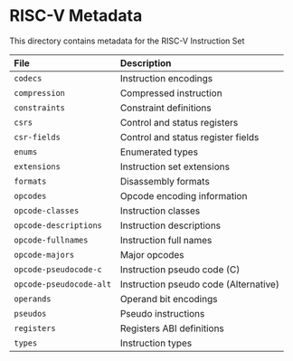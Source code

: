 # RISC-V Metadata

This directory contains metadata for the RISC-V Instruction Set

|File|Description|
|:---|:----------|
|`codecs`               |Instruction encodings|
|`compression`          |Compressed instruction|
|`constraints`          |Constraint definitions|
|`csrs`                 |Control and status registers|
|`csr-fields`           |Control and status register fields|
|`enums`                |Enumerated types|
|`extensions`           |Instruction set extensions|
|`formats`              |Disassembly formats|
|`opcodes`              |Opcode encoding information|
|`opcode-classes`       |Instruction classes|
|`opcode-descriptions`  |Instruction descriptions|
|`opcode-fullnames`     |Instruction full names|
|`opcode-majors`        |Major opcodes|
|`opcode-pseudocode-c`  |Instruction pseudo code (C)|
|`opcode-pseudocode-alt`|Instruction pseudo code (Alternative)|
|`operands`             |Operand bit encodings|
|`pseudos`              |Pseudo instructions|
|`registers`            |Registers ABI definitions|
|`types`                |Instruction types|
